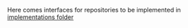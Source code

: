 Here comes interfaces for repositories to be implemented in [implementations folder](./implementations)

